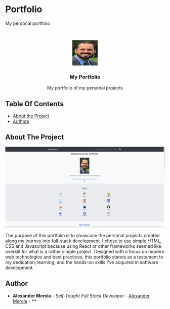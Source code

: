 # Portfolio
My personal portfolio

<br/>
<p align="center">
  <a href="https://github.com/PlatosCodes/Portfolio/">
    <img src="images/alexander-merola.webp" alt="Headshot" width="80" height="80">
  </a>

  <h3 align="center">My Portfolio</h3>

  <p align="center">
    My portfolio of my personal projects
  </p>
</p>


## Table Of Contents

* [About the Project](#about-the-project)
* [Authors](#authors)

## About The Project

![Screen Shot](images/screenshot.png)

The purpose of this portfolio is to showcase the personal projects created along my journey into full-stack development. I chose to use simple HTML, CSS and Javascript because using React or other frameworks seemed like overkill for what is a rather simple project. 
Designed with a focus on modern web technologies and best practices, this portfolio stands as a testament to my dedication, learning, and the hands-on skills I've acquired in software development.

## Author

* **Alexander Merola** - *Self-Taught Full Stack Developer* - [Alexander Merola](https://github.com/PlatosCodes/) - **
